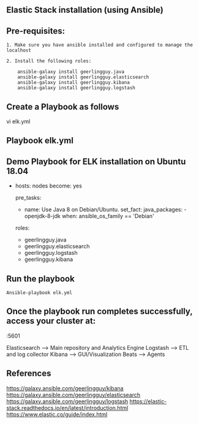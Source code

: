 ## #############################
## Elastic Stack installation (using Ansible)
## #############################

## Pre-requisites:

    1. Make sure you have ansible installed and configured to manage the localhost

    2. Install the following roles:

        ansible-galaxy install geerlingguy.java
        ansible-galaxy install geerlingguy.elasticsearch
        ansible-galaxy install geerlingguy.kibana
        ansible-galaxy install geerlingguy.logstash


## Create a Playbook as follows

vi elk.yml
## Playbook elk.yml

## Demo Playbook for ELK installation on Ubuntu 18.04

- hosts: nodes
  become: yes

  pre_tasks:
    - name: Use Java 8 on Debian/Ubuntu.
      set_fact:
        java_packages:
          - openjdk-8-jdk
      when: ansible_os_family == 'Debian'

  roles:
    - geerlingguy.java
    - geerlingguy.elasticsearch
    - geerlingguy.logstash
    - geerlingguy.kibana


## Run the playbook

    Ansible-playbook elk.yml


## Once the playbook run completes successfully, access your cluster at:

<ipaddress>:5601

Elasticsearch --> Main repository and Analytics Engine
Logstash --> ETL and log collector
Kibana --> GUI/Visualization
Beats --> Agents


## References

https://galaxy.ansible.com/geerlingguy/kibana
https://galaxy.ansible.com/geerlingguy/elasticsearch
https://galaxy.ansible.com/geerlingguy/logstash
https://elastic-stack.readthedocs.io/en/latest/introduction.html
https://www.elastic.co/guide/index.html


